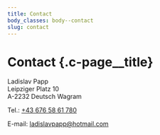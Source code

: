 ```yaml
---
title: Contact
body_classes: body--contact
slug: contact
---
```


# Contact {.c-page__title}

Ladislav Papp<br/>
Leipziger Platz 10<br/>
A-2232 Deutsch Wagram

Tel.: <a href="tel:00436765861780">+43 676 58 61 780</a>

E-mail: [ladislavpapp@hotmail.com](mailto:ladislavpapp@hotmail.com)
